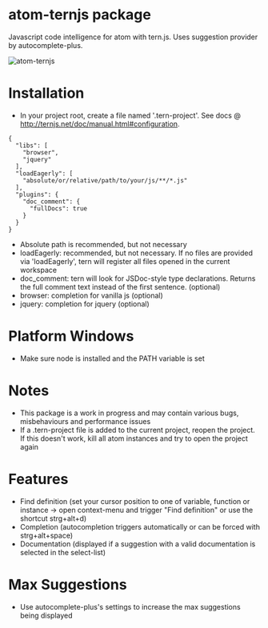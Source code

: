 # atom-ternjs package

Javascript code intelligence for atom with tern.js.
Uses suggestion provider by autocomplete-plus.

![atom-ternjs](http://www.tobias-schubert.com/github/github-atom-ternjs.png)

# Installation

* In your project root, create a file named '.tern-project'. See docs @ http://ternjs.net/doc/manual.html#configuration.
```
{
  "libs": [
    "browser",
    "jquery"
  ],
  "loadEagerly": [
    "absolute/or/relative/path/to/your/js/**/*.js"
  ],
  "plugins": {
    "doc_comment": {
      "fullDocs": true
    }
  }
}
```
* Absolute path is recommended, but not necessary
* loadEagerly: recommended, but not necessary. If no files are provided via 'loadEagerly', tern will register all files opened in the current workspace
* doc_comment: tern will look for JSDoc-style type declarations. Returns the full comment text instead of the first sentence. (optional)
* browser: completion for vanilla js (optional)
* jquery: completion for jquery (optional)

# Platform Windows
* Make sure node is installed and the PATH variable is set

# Notes

* This package is a work in progress and may contain various bugs, misbehaviours and performance issues
* If a .tern-project file is added to the current project, reopen the project. If this doesn't work, kill all atom instances and try to open the project again

# Features

* Find definition (set your cursor position to one of variable, function or instance -> open context-menu and trigger "Find definition" or use the shortcut strg+alt+d)
* Completion (autocompletion triggers automatically or can be forced with strg+alt+space)
* Documentation (displayed if a suggestion with a valid documentation is selected in the select-list)

# Max Suggestions

* Use autocomplete-plus's settings to increase the max suggestions being displayed
